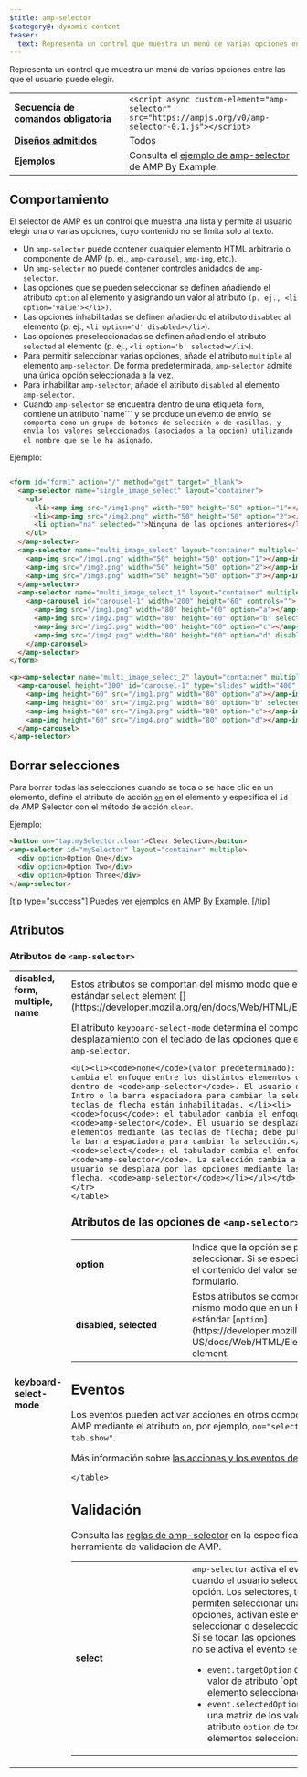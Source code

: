 ```yaml
---
$title: amp-selector
$category@: dynamic-content
teaser:
  text: Representa un control que muestra un menú de varias opciones entre las que el usuario puede elegir.
---
```




<!--
       Copyright 2016 The AMP HTML Authors. All Rights Reserved.

       Licensed under the Apache License, Version 2.0 (the "License");
     you may not use this file except in compliance with the License.
     You may obtain a copy of the License at

     http://www.apache.org/licenses/LICENSE-2.0

     Unless required by applicable law or agreed to in writing, software
     distributed under the License is distributed on an "AS-IS" BASIS,
     WITHOUT WARRANTIES OR CONDITIONS OF ANY KIND, either express or implied.
     See the License for the specific language governing permissions and
     limitations under the License.
-->



Representa un control que muestra un menú de varias opciones entre las que el usuario puede elegir.

<table>
  <tr>
    <td class="col-fourty" width="40%"><strong>Secuencia de comandos obligatoria</strong></td>
    <td><code>&lt;script async custom-element="amp-selector" src="https://ampjs.org/v0/amp-selector-0.1.js">&lt;/script></code></td>
  </tr>
  <tr>
    <td class="col-fourty"><strong><a href="../../../documentation/guides-and-tutorials/develop/style_and_layout/control_layout.md">Diseños admitidos</a></strong></td>
    <td>Todos</td>
  </tr>
  <tr>
    <td class="col-fourty"><strong>Ejemplos</strong></td>
    <td>Consulta el <a href="https://ampbyexample.com/components/amp-selector/">ejemplo de amp-selector</a> de AMP By Example.</td>
  </tr>
</table>


## Comportamiento <a name="behavior"></a>

El selector de AMP es un control que muestra una lista y permite al usuario elegir una o varias opciones, cuyo contenido no se limita solo al texto.

* Un `amp-selector` puede contener cualquier elemento HTML arbitrario o componente de AMP (p. ej., `amp-carousel`, `amp-img`, etc.).
* Un `amp-selector` no puede contener controles anidados de `amp-selector`.
* Las opciones que se pueden seleccionar se definen añadiendo el atributo `option` al elemento y asignando un valor al atributo `(p. ej., <li option='value'></li>)`.
* Las opciones inhabilitadas se definen añadiendo el atributo `disabled` al elemento (p. ej., `<li option='d' disabled></li>`).
* Las opciones preseleccionadas se definen añadiendo el atributo `selected` al elemento (p. ej., `<li option='b' selected></li>`).
* Para permitir seleccionar varias opciones, añade el atributo `multiple` al elemento `amp-selector`.  De forma predeterminada, `amp-selector` admite una única opción seleccionada a la vez.
* Para inhabilitar `amp-selector`, añade el atributo `disabled` al elemento `amp-selector`.
* Cuando `amp-selector` se encuentra dentro de una etiqueta `form`, contiene un atributo `name``` y se produce un evento de envío, se`` comporta como un grupo de botones de selección o de casillas, y envía los valores seleccionados (asociados a la opción) utilizando el nombre que se le ha asignado``.

Ejemplo:

```html

<form id="form1" action="/" method="get" target="_blank">
  <amp-selector name="single_image_select" layout="container">
    <ul>
      <li><amp-img src="/img1.png" width="50" height="50" option="1"></amp-img></li>
      <li><amp-img src="/img2.png" width="50" height="50" option="2"></amp-img></li>
      <li option="na" selected="">Ninguna de las opciones anteriores</li>
    </ul>
  </amp-selector>
  <amp-selector name="multi_image_select" layout="container" multiple="">
    <amp-img src="/img1.png" width="50" height="50" option="1"></amp-img>
    <amp-img src="/img2.png" width="50" height="50" option="2"></amp-img>
    <amp-img src="/img3.png" width="50" height="50" option="3"></amp-img>
  </amp-selector>
  <amp-selector name="multi_image_select_1" layout="container" multiple="">
    <amp-carousel id="carousel-1" width="200" height="60" controls="">
      <amp-img src="/img1.png" width="80" height="60" option="a"></amp-img>
      <amp-img src="/img2.png" width="80" height="60" option="b" selected=""></amp-img>
      <amp-img src="/img3.png" width="80" height="60" option="c"></amp-img>
      <amp-img src="/img4.png" width="80" height="60" option="d" disabled=""></amp-img>
    </amp-carousel>
  </amp-selector>
</form>

<p><amp-selector name="multi_image_select_2" layout="container" multiple="" form="form1">
  <amp-carousel height="300" id="carousel-1" type="slides" width="400" controls="">
    <amp-img height="60" src="/img1.png" width="80" option="a"></amp-img>
    <amp-img height="60" src="/img2.png" width="80" option="b" selected=""></amp-img>
    <amp-img height="60" src="/img3.png" width="80" option="c"></amp-img>
    <amp-img height="60" src="/img4.png" width="80" option="d"></amp-img>
  </amp-carousel>
</amp-selector>
```

## Borrar selecciones <a name="clearing-selections"></a>

Para borrar todas las selecciones cuando se toca o se hace clic en un elemento, define el atributo de acción [`on`](../../../documentation/guides-and-tutorials/learn/amp-actions-and-events.md) en el elemento y especifica el `id` de AMP Selector con el método de acción `clear`.

Ejemplo:

```html
<button on="tap:mySelector.clear">Clear Selection</button>
<amp-selector id="mySelector" layout="container" multiple>
  <div option>Option One</div>
  <div option>Option Two</div>
  <div option>Option Three</div>
</amp-selector>
```

[tip type="success"]
Puedes ver ejemplos en [AMP By Example](https://ampbyexample.com/components/amp-selector/).
[/tip]

## Atributos <a name="attributes"></a>

### Atributos de `<amp-selector>` <a name="attributes-on-"></a>

<table>
  <tr>
    <td width="40%"><strong>disabled, form, multiple, name</strong></td>
    <td>Estos atributos se comportan del mismo modo que en un HTML estándar <code>select</code> element [](https://developer.mozilla.org/en/docs/Web/HTML/Element/select).</td>
  </tr>
  <tr>
    <td width="40%"><strong>keyboard-select-mode</strong></td>
    <td>El atributo <code>keyboard-select-mode</code> determina el comportamiento de desplazamiento con el teclado de las opciones que están dentro de <code>amp-selector</code>.

    <ul><li><code>none</code>(valor predeterminado): el tabulador cambia el enfoque entre los distintos elementos que están dentro de <code>amp-selector</code>. El usuario debe pulsar Intro o la barra espaciadora para cambiar la selección. Las teclas de flecha están inhabilitadas. </li><li>
    <code>focus</code>: el tabulador cambia el enfoque a <code>amp-selector</code>. El usuario se desplaza por los elementos mediante las teclas de flecha; debe pulsar Intro o la barra espaciadora para cambiar la selección.</li><li>
    <code>select</code>: el tabulador cambia el enfoque a <code>amp-selector</code>. La selección cambia a medida que el usuario se desplaza por las opciones mediante las teclas de flecha. <code>amp-selector</code></li></ul></td>
    </tr>
    </table>

### Atributos de las opciones de `<amp-selector>` <a name="attributes-on--options"></a>

<table>
  <tr>
    <td width="40%"><strong>option</strong></td>
    <td>Indica que la opción se puede seleccionar.  Si se especifica un valor, el contenido del valor se envía con el formulario.</td>
  </tr>
  <tr>
    <td width="40%"><strong>disabled, selected</strong></td>
    <td>Estos atributos se comportan del mismo modo que en un HTML estándar [<code>option</code>](https://developer.mozilla.org/en-US/docs/Web/HTML/Element/option) element.</td>
  </tr>
</table>

## Eventos <a name="events"></a>

Los eventos pueden activar acciones en otros componentes de AMP mediante el atributo `on`,
por ejemplo, `on="select: my-tab.show"`.

Más información sobre [las acciones y los eventos de AMP](../../../documentation/guides-and-tutorials/learn/amp-actions-and-events.md)

<table>
  <tr>
    <td width="40%"><strong>select</strong></td>
    <td><code>amp-selector</code>  activa el evento <code>select</code> cuando el usuario selecciona una opción.
        Los selectores, tanto los que permiten seleccionar una como varias opciones, activan este evento al seleccionar o deseleccionar opciones.
        Si se tocan las opciones inhabilitadas, no se activa el evento <code>select</code>.
        <ul>
        <li>
          <code>event.targetOption</code> contiene el valor de atributo `option` del elemento seleccionado.</li>
          <li>
              <code>event.selectedOptions</code> contiene una matriz de los valores de atributo <code>option</code> de todos los elementos seleccionados.
          </li>
        </ul></td>
      </tr>

    </table>

## Validación <a name="validation"></a>

Consulta las [reglas de amp-selector](https://github.com/ampproject/amphtml/blob/main/extensions/amp-selector/validator-amp-selector.protoascii) en la especificación de la herramienta de validación de AMP.
